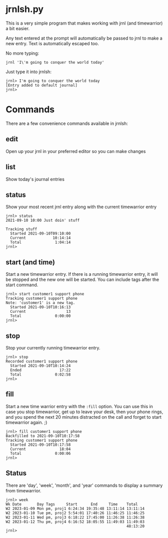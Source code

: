 jrnlsh.py
=========

This is a very simple program that makes working with jrnl (and timewarrior) a bit easier.

Any text entered at the prompt will automatically be passed to jrnl to make a new entry.  Text is automatically escaped too.

No more typing:

    jrnl 'I\'m going to conquer the world today'

Just type it into jrnlsh:

    jrnl> I'm going to conquer the world today
    [Entry added to default journal]
    jrnl>


# Commands

There are a few convenience commands available in jrnlsh:

## edit
Open up your jrnl in your preferred editor so you can make changes

## list
Show today's journal entries

## status
Show your most recent jrnl entry along with the current timewarrior entry

    jrnl> status
    2021-09-10 10:00 Just doin' stuff

    Tracking stuff
      Started 2021-09-10T09:10:00
      Current            10:14:14
      Total               1:04:14
    jrnl>

## start (and time)
Start a new timewarrior entry.  If there is a running timewarrior entry, it will be stopped and the new one will be started.  You can include tags after the start command.

    jrnl> start customer1 support phone
    Tracking customer1 support phone
    Note: 'customer1' is a new tag.
      Started 2021-09-10T10:16:13
      Current                  13
      Total               0:00:00
    jrnl>

## stop
Stop your currently running timewarrior entry.

    jrnl> stop
    Recorded customer1 support phone
      Started 2021-09-10T10:14:24
      Ended                 17:22
      Total               0:02:58
    jrnl>

## fill
Start a new time warrior entry with the ```:fill``` option.  You can use this in case you stop timewarrior, get up to leave your desk, then your phone rings, and you spend the next 20 minutes distracted on the call and forget to start timewarrior again.  ;)

    jrnl> fill customer1 support phone
    Backfilled to 2021-09-10T10:17:58
    Tracking customer1 support phone
      Started 2021-09-10T10:17:58
      Current               18:04
      Total               0:00:06
    jrnl>


## Status

There are 'day', 'week', 'month', and 'year' commands to display a summary from timewarrior.

    jrnl> week
    Wk Date       Day Tags     Start      End     Time    Total
    W2 2023-01-09 Mon pm, proj1 6:24:34 19:35:48 13:11:14 13:11:14
    W2 2023-01-10 Tue pm, proj2 5:54:01 17:40:26 11:46:25 11:46:25
    W2 2023-01-11 Wed pm, proj3 6:18:22 17:45:00 11:26:38 11:26:38
    W2 2023-01-12 Thu pm, proj4 6:16:52 18:05:55 11:49:03 11:49:03
                                                          48:13:20
    jrnl>

